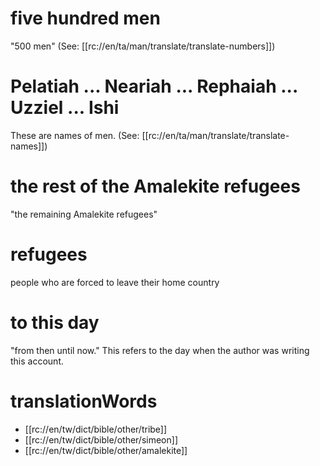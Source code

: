 # five hundred men

"500 men" (See: [[rc://en/ta/man/translate/translate-numbers]])

# Pelatiah ... Neariah ... Rephaiah ... Uzziel ... Ishi

These are names of men. (See: [[rc://en/ta/man/translate/translate-names]])

# the rest of the Amalekite refugees

"the remaining Amalekite refugees"

# refugees

people who are forced to leave their home country

# to this day

"from then until now." This refers to the day when the author was writing this account.

# translationWords

* [[rc://en/tw/dict/bible/other/tribe]]
* [[rc://en/tw/dict/bible/other/simeon]]
* [[rc://en/tw/dict/bible/other/amalekite]]